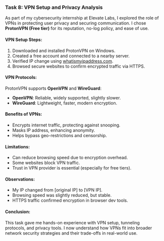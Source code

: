 ### Task 8: VPN Setup and Privacy Analysis

As part of my cybersecurity internship at Elevate Labs, I explored the role of VPNs in protecting user privacy and securing communication. I chose **ProtonVPN (Free tier)** for its reputation, no-log policy, and ease of use.

#### VPN Setup Steps:
1. Downloaded and installed ProtonVPN on Windows.
2. Created a free account and connected to a nearby server.
3. Verified IP change using [whatismyipaddress.com](https://whatismyipaddress.com).
4. Browsed secure websites to confirm encrypted traffic via HTTPS.

#### VPN Protocols:
ProtonVPN supports **OpenVPN** and **WireGuard**:
- **OpenVPN**: Reliable, widely supported, slightly slower.
- **WireGuard**: Lightweight, faster, modern encryption.

#### Benefits of VPNs:
- Encrypts internet traffic, protecting against snooping.
- Masks IP address, enhancing anonymity.
- Helps bypass geo-restrictions and censorship.

#### Limitations:
- Can reduce browsing speed due to encryption overhead.
- Some websites block VPN traffic.
- Trust in VPN provider is essential (especially for free tiers).

#### Observations:
- My IP changed from [original IP] to [VPN IP].
- Browsing speed was slightly reduced, but stable.
- HTTPS traffic confirmed encryption in browser dev tools.

#### Conclusion:
This task gave me hands-on experience with VPN setup, tunneling protocols, and privacy tools. I now understand how VPNs fit into broader network security strategies and their trade-offs in real-world use.

